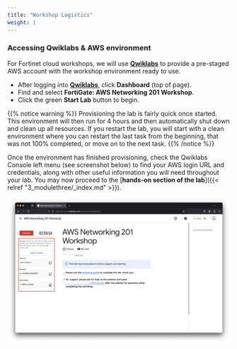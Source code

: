 ```yaml
---
title: "Workshop Logistics"
weight: 1
---
```


### Accessing Qwiklabs & AWS environment

For Fortinet cloud workshops, we will use [**Qwiklabs**](https://fortinet.qwiklabs.com/paths) to provide a pre-staged AWS account with the workshop environment ready to use.

- After logging into [**Qwiklabs**](https://fortinet.qwiklabs.com/paths), click **Dashboard** (top of page).
- Find and select **FortiGate: AWS Networking 201 Workshop**.
- Click the green **Start Lab** button to begin.

{{% notice warning %}}
Provisioning the lab is fairly quick once started. This environment will then run for 4 hours and then automatically shut down and clean up all resources. If you restart the lab, you will start with a clean environment where you can restart the last task from the beginning, that was not 100% completed, or move on to the next task.
{{% /notice %}}

Once the environment has finished provisioning, check the Qwiklabs Console left menu (see screenshot below) to find your AWS login URL and credentials, along with other useful information you will need throughout your lab. You may now proceed to the [**hands-on section of the lab**]({{< relref "3_modulethree/_index.md" >}}).

![](image-ql1.png)
